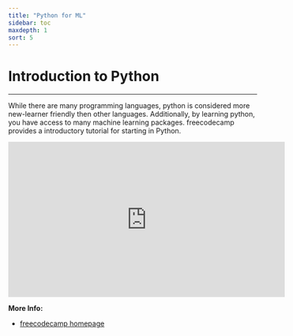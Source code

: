 ```yaml
---
title: "Python for ML"
sidebar: toc
maxdepth: 1
sort: 5
---
```


# Introduction to Python

---

While there are many programming languages, python is considered more new-learner friendly then other languages. Additionally, by learning python, you have access to many machine learning packages. freecodecamp provides a introductory tutorial for starting in Python.

<iframe width="560" height="315" src="https://www.youtube.com/embed/rfscVS0vtbw" frameborder="0" allow="accelerometer; autoplay; clipboard-write; encrypted-media; gyroscope; picture-in-picture" allowfullscreen></iframe>

**More Info:**

* [freecodecamp homepage](https://www.freecodecamp.org/)

